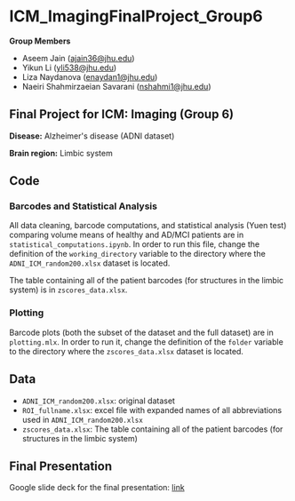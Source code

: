# ICM_ImagingFinalProject_Group6
**Group Members**
- Aseem Jain (ajain36@jhu.edu)
- Yikun Li (yli538@jhu.edu)
- Liza Naydanova (enaydan1@jhu.edu)
- Naeiri Shahmirzaeian Savarani (nshahmi1@jhu.edu)

## Final Project for ICM: Imaging (Group 6)

**Disease:** Alzheimer's disease (ADNI dataset)

**Brain region:** Limbic system

## Code
### Barcodes and Statistical Analysis
All data cleaning, barcode computations, and statistical analysis (Yuen test) comparing volume means of healthy and AD/MCI patients are in ```statistical_computations.ipynb```. In order to run this file, change the definition of the ```working_directory``` variable to the directory where the ```ADNI_ICM_random200.xlsx``` dataset is located. 

The table containing all of the patient barcodes (for structures in the limbic system) is in ```zscores_data.xlsx```.

### Plotting
Barcode plots (both the subset of the dataset and the full dataset) are in ```plotting.mlx```. In order to run it, change the definition of the ```folder``` variable to the directory where the ```zscores_data.xlsx``` dataset is located.

## Data
- ```ADNI_ICM_random200.xlsx```: original dataset
- ```ROI_fullname.xlsx```: excel file with expanded names of all abbreviations used in ```ADNI_ICM_random200.xlsx```
- ```zscores_data.xlsx```: The table containing all of the patient barcodes (for structures in the limbic system)

## Final Presentation
Google slide deck for the final presentation: [link](https://docs.google.com/presentation/d/1wEt03VnvqqzIaZoA0U72KR32_NWEQ3K0d5-0IDo6RJs/edit?usp=sharing)
